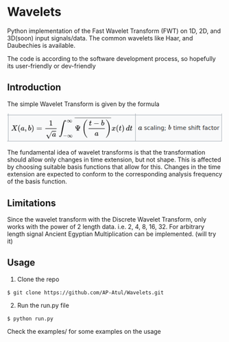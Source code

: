 # Wavelets
Python implementation of the Fast Wavelet Transform (FWT) on 1D, 2D, and 3D(soon) input signals/data.
The common wavelets like Haar, and Daubechies is available. 

The code is according to the software development process, so hopefully its user-friendly or
dev-friendly

## Introduction
The simple Wavelet Transform is given by the formula

![formula](https://github.com/AP-Atul/Wavelets/blob/master/img/wt.png)

The fundamental idea of wavelet transforms is that the transformation should allow only changes in time extension, but not shape.
This is affected by choosing suitable basis functions that allow for this.
Changes in the time extension are expected to conform to the corresponding analysis frequency of the basis function.

## Limitations
Since the wavelet transform with the Discrete Wavelet Transform, only works with the power of 2 length data. i.e. 2, 4, 8, 16, 32.
For arbitrary length signal Ancient Egyptian Multiplication can be implemented. (will try it)

## Usage
1. Clone the repo
```console
$ git clone https://github.com/AP-Atul/Wavelets.git
```
2. Run the run.py file
```console
$ python run.py
```

Check the examples/ for some examples on the usage
